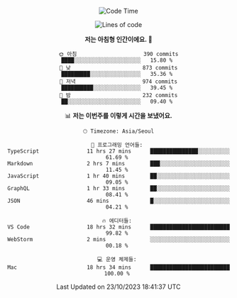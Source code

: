 <div align='center'>
 
<!--START_SECTION:waka-->
![Code Time](http://img.shields.io/badge/Code%20Time-3%2C041%20hrs%2018%20mins-blue)

![Lines of code](https://img.shields.io/badge/%EC%A0%80%EB%8A%94%20%EC%97%AC%ED%83%9C%EA%B9%8C%EC%A7%80%20-1.2%20million%20%EC%A4%84%EC%9D%98%20%EC%BD%94%EB%93%9C%EB%A5%BC%20%EC%9E%91%EC%84%B1%ED%96%88%EC%96%B4%EC%9A%94.-blue)

**저는 아침형 인간이에요. 🐤** 

```text
🌞 아침                     390 commits         ████░░░░░░░░░░░░░░░░░░░░░   15.80 % 
🌆 낮　                     873 commits         █████████░░░░░░░░░░░░░░░░   35.36 % 
🌃 저녁                     974 commits         ██████████░░░░░░░░░░░░░░░   39.45 % 
🌙 밤　                     232 commits         ██░░░░░░░░░░░░░░░░░░░░░░░   09.40 % 
```


📊 **저는 이번주를 이렇게 시간을 보냈어요.** 

```text
🕑︎ Timezone: Asia/Seoul

💬 프로그래밍 언어들: 
TypeScript               11 hrs 27 mins      ███████████████░░░░░░░░░░   61.69 % 
Markdown                 2 hrs 7 mins        ███░░░░░░░░░░░░░░░░░░░░░░   11.45 % 
JavaScript               1 hr 40 mins        ██░░░░░░░░░░░░░░░░░░░░░░░   09.05 % 
GraphQL                  1 hr 33 mins        ██░░░░░░░░░░░░░░░░░░░░░░░   08.41 % 
JSON                     46 mins             █░░░░░░░░░░░░░░░░░░░░░░░░   04.21 % 

🔥 에디터들: 
VS Code                  18 hrs 32 mins      █████████████████████████   99.82 % 
WebStorm                 2 mins              ░░░░░░░░░░░░░░░░░░░░░░░░░   00.18 % 

💻 운영 체제들: 
Mac                      18 hrs 34 mins      █████████████████████████   100.00 % 
```


 Last Updated on 23/10/2023 18:41:37 UTC
<!--END_SECTION:waka-->
 </div>
<!---
Emewjin/Emewjin is a ✨ special ✨ repository because its `README.md` (this file) appears on your GitHub profile.
You can click the Preview link to take a look at your changes.
--->

